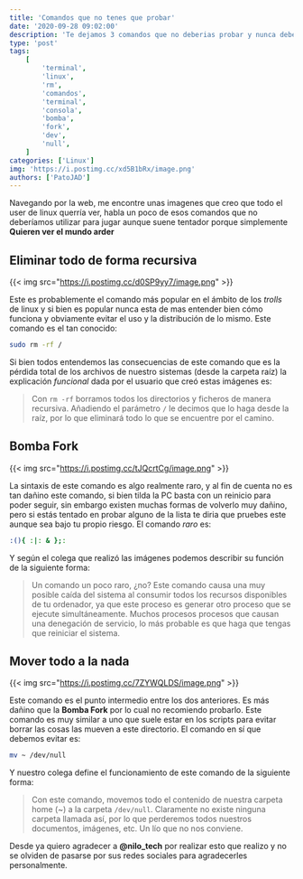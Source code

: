 ```yaml
---
title: 'Comandos que no tenes que probar'
date: '2020-09-28 09:02:00'
description: 'Te dejamos 3 comandos que no deberias probar y nunca deberias caer en esto.'
type: 'post'
tags:
    [
        'terminal',
        'linux',
        'rm',
        'comandos',
        'terminal',
        'consola',
        'bomba',
        'fork',
        'dev',
        'null',
    ]
categories: ['Linux']
img: 'https://i.postimg.cc/xd5B1bRx/image.png'
authors: ['PatoJAD']
---
```


Navegando por la web, me encontre unas imagenes que creo que todo el user de linux querría ver, habla un poco de esos comandos que no deberíamos utilizar para jugar aunque suene tentador porque simplemente **Quieren ver el mundo arder**

## Eliminar todo de forma recursiva

{{< img src="https://i.postimg.cc/d0SP9yy7/image.png" >}}

Este es probablemente el comando más popular en el ámbito de los _trolls_ de linux y si bien es popular nunca esta de mas entender bien cómo funciona y obviamente evitar el uso y la distribución de lo mismo. Este comando es el tan conocido:

```zsh
sudo rm -rf /
```

Si bien todos entendemos las consecuencias de este comando que es la pérdida total de los archivos de nuestro sistemas (desde la carpeta raíz) la explicación _funcional_ dada por el usuario que creó estas imágenes es:

> Con `rm -rf` borramos todos los directorios y ficheros de manera recursiva. Añadiendo el parámetro `/` le decimos que lo haga desde la raíz, por lo que eliminará todo lo que se encuentre por el camino.

## Bomba Fork

{{< img src="https://i.postimg.cc/tJQcrtCg/image.png" >}}

La sintaxis de este comando es algo realmente raro, y al fin de cuenta no es tan dañino este comando, si bien tilda la PC basta con un reinicio para poder seguir, sin embargo existen muchas formas de volverlo muy dañino, pero si estás tentado en probar alguno de la lista te diria que pruebes este aunque sea bajo tu propio riesgo. El comando _raro_ es:

```zsh
:(){ :|: & };:
```

Y según el colega que realizó las imágenes podemos describir su función de la siguiente forma:

> Un comando un poco raro, ¿no? Este comando causa una muy posible caída del sistema al consumir todos los recursos disponibles de tu ordenador, ya que este proceso es generar otro proceso que se ejecute simultáneamente. Muchos procesos procesos que causan una denegación de servicio, lo más probable es que haga que tengas que reiniciar el sistema.

## Mover todo a la nada

{{< img src="https://i.postimg.cc/7ZYWQLDS/image.png" >}}

Este comando es el punto intermedio entre los dos anteriores. Es más dañino que la **Bomba Fork** por lo cual no recomiendo probarlo. Este comando es muy similar a uno que suele estar en los scripts para evitar borrar las cosas las mueven a este directorio. El comando en sí que debemos evitar es:

```zsh
mv ~ /dev/null
```

Y nuestro colega define el funcionamiento de este comando de la siguiente forma:

> Con este comando, movemos todo el contenido de nuestra carpeta home (~) a la carpeta `/dev/null`. Claramente no existe ninguna carpeta llamada así, por lo que perderemos todos nuestros documentos, imágenes, etc. Un lío que no nos conviene.

Desde ya quiero agradecer a **@nilo_tech** por realizar esto que realizo y no se olviden de pasarse por sus redes sociales para agradecerles personalmente.
